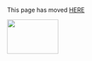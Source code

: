 This page has moved [HERE](https://github.com/96boards/documentation/wiki/Dragonboard-410c-OpenEmbedded-and-Yocto) 

<a href="http://96boards.org" target="_blank"><img src="http://i.imgur.com/IjStasg.png" data-canonical-src="http://i.imgur.com/IjStasg.png" width="120" height="80" /></a>



